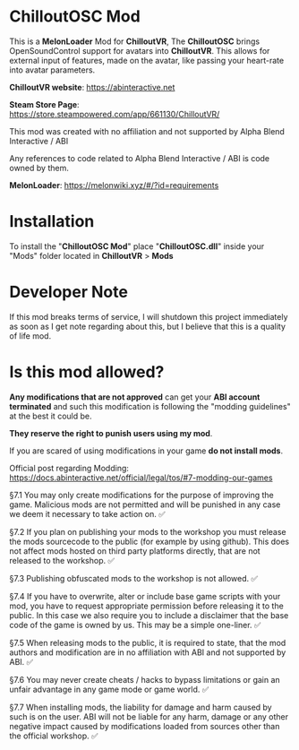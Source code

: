 # ChilloutOSC Mod

This is a **MelonLoader** Mod for **ChilloutVR**, 
The **ChilloutOSC** brings OpenSoundControl support for avatars into **ChilloutVR**.
This allows for external input of features, made on the avatar, like passing your heart-rate into avatar parameters.

**ChilloutVR website**: https://abinteractive.net

**Steam Store Page**: https://store.steampowered.com/app/661130/ChilloutVR/

This mod was created with no affiliation and not supported by Alpha Blend Interactive / ABI

Any references to code related to Alpha Blend Interactive / ABI is code owned by them.

**MelonLoader**: https://melonwiki.xyz/#/?id=requirements




# Installation

To install the "**ChilloutOSC Mod**" place "**ChilloutOSC.dll**" inside your "Mods" folder located in **ChilloutVR** > **Mods**

# Developer Note

If this mod breaks terms of service, I will shutdown this project immediately as soon as I get note regarding about this, but I believe that this is a quality of life mod.

# Is this mod allowed?

**Any modifications that are not approved** can get your **ABI account terminated** and such this modification is following the "modding guidelines" at the best it could be.

**They reserve the right to punish users using my mod**.

If you are scared of using modifications in your game **do not install mods**.

Official post regarding Modding: https://docs.abinteractive.net/official/legal/tos/#7-modding-our-games

§7.1 You may only create modifications for the purpose of improving the game. Malicious mods are not permitted and will be punished in any case we deem it necessary to take action on. ✅

§7.2 If you plan on publishing your mods to the workshop you must release the mods sourcecode to the public (for example by using github). This does not affect mods hosted on third party platforms directly, that are not released to the workshop. ✅

§7.3 Publishing obfuscated mods to the workshop is not allowed. ✅

§7.4 If you have to overwrite, alter or include base game scripts with your mod, you have to request appropriate permission before releasing it to the public. In this case we also require you to include a disclaimer that the base code of the game is owned by us. This may be a simple one-liner. ✅

§7.5 When releasing mods to the public, it is required to state, that the mod authors and modification are in no affiliation with ABI and not supported by ABI. ✅

§7.6 You may never create cheats / hacks to bypass limitations or gain an unfair advantage in any game mode or game world. ✅

§7.7 When installing mods, the liability for damage and harm caused by such is on the user. ABI will not be liable for any harm, damage or any other negative impact caused by modifications loaded from sources other than the official workshop. ✅


